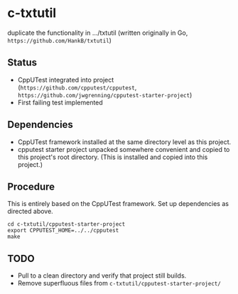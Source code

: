 # c-txtutil
duplicate the functionality in .../txtutil (written originally in Go,
`https://github.com/HankB/txtutil`)

## Status

* CppUTest integrated into project (`https://github.com/cpputest/cpputest`,
  `https://github.com/jwgrenning/cpputest-starter-project`)
* First failing test implemented

## Dependencies

* CppUTest framework installed at the same directory level as this project.
* cpputest starter project unpacked somewhere convenient and copied to this
  project's root directory. (This is installed and copied into this project.)


## Procedure

This is entirely based on the CppUTest framework. Set up
dependencies as directed above.

``` text
cd c-txtutil/cpputest-starter-project
export CPPUTEST_HOME=../../cpputest
make
```

## TODO

* Pull to a clean directory and verify that project still builds.
* Remove superfluous files from `c-txtutil/cpputest-starter-project/`
